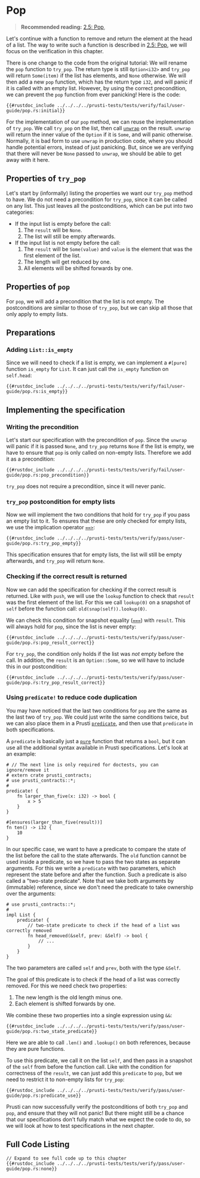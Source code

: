 # Pop

> **Recommended reading:** 
> [2.5: Pop](https://rust-unofficial.github.io/too-many-lists/first-pop.html), 

Let's continue with a function to remove and return the element at the head of a list. The way to write such a function is described in [2.5: Pop](https://rust-unofficial.github.io/too-many-lists/first-pop.html), we will focus on the verification in this chapter.

There is one change to the code from the original tutorial:
We will rename the `pop` function to `try_pop`. The return type is still `Option<i32>` and `try_pop` will return `Some(item)` if the list has elements, and `None` otherwise. We will then add a new `pop` function, which has the return type `i32`, and will panic if it is called with an empty list. However, by using the correct precondition, we can prevent the `pop` function from ever panicking! Here is the code:

```rust,noplaypen
{{#rustdoc_include ../../../../prusti-tests/tests/verify/fail/user-guide/pop.rs:initial}}
```

For the implementation of our `pop` method, we can reuse the implementation of `try_pop`. We call `try_pop` on the list, then call [`unwrap`](https://doc.rust-lang.org/std/option/enum.Option.html#method.unwrap) on the result. `unwrap` will return the inner value of the `Option` if it is `Some`, and will panic otherwise.
Normally, it is bad form to use `unwrap` in production code, where you should handle potential errors, instead of just panicking.
But, since we are verifying that there will never be `None` passed to `unwrap`, we should be able to get away with it here.

## Properties of `try_pop`

Let's start by (informally) listing the properties we want our `try_pop` method to have.
We do not need a precondition for `try_pop`, since it can be called on any list.
This just leaves all the postconditions, which can be put into two categories:

- If the input list is empty before the call:
  1. The `result` will be `None`.
  2. The list will still be empty afterwards.
- If the input list is not empty before the call:
  1. The `result` will be `Some(value)` and `value` is the element that was the first element of the list.
  2. The length will get reduced by one.
  3. All elements will be shifted forwards by one.

## Properties of `pop`

For `pop`, we will add a precondition that the list is not empty.
The postconditions are similar to those of `try_pop`, but we can skip all those that only apply to empty lists.

## Preparations

### Adding `List::is_empty`

Since we will need to check if a list is empty, we can implement a `#[pure]` function `is_empty` for `List`. It can just call the `is_empty` function on `self.head`:

```rust,noplaypen
{{#rustdoc_include ../../../../prusti-tests/tests/verify/fail/user-guide/pop.rs:is_empty}}
```

## Implementing the specification

### Writing the precondition

Let's start our specification with the precondition of `pop`. Since the `unwrap` will panic if it is passed `None`, and `try_pop` returns `None` if the list is empty, we have to ensure that `pop` is only called on non-empty lists. Therefore we add it as a precondition:

```rust,noplaypen
{{#rustdoc_include ../../../../prusti-tests/tests/verify/fail/user-guide/pop.rs:pop_precondition}}
```

`try_pop` does not require a precondition, since it will never panic.

### `try_pop` postcondition for empty lists

Now we will implement the two conditions that hold for `try_pop` if you pass an empty list to it.
To ensures that these are only checked for empty lists, we use the implication operator [`==>`](../syntax.md#implications):

```rust,noplaypen
{{#rustdoc_include ../../../../prusti-tests/tests/verify/pass/user-guide/pop.rs:try_pop_empty}}
```

This specification ensures that for empty lists, the list will still be empty afterwards, and `try_pop` will return `None`.

### Checking if the correct result is returned

Now we can add the specification for checking if the correct result is returned. Like with `push`, we will use the `lookup` function to check that `result` was the first element of the list. For this we call `lookup(0)` on a snapshot of `self` before the function call: `old(snap(self)).lookup(0)`.

We can check this condition for snapshot equality ([`===`](../syntax.md#snapshot-equality)) with `result`. This will always hold for `pop`, since the list is never empty:

```rust,noplaypen
{{#rustdoc_include ../../../../prusti-tests/tests/verify/pass/user-guide/pop.rs:pop_result_correct}}
```

For `try_pop`, the condition only holds if the list was *not* empty before the call. In addition, the `result` is an `Option::Some`, so we will have to include this in our postcondition:

```rust,noplaypen
{{#rustdoc_include ../../../../prusti-tests/tests/verify/pass/user-guide/pop.rs:try_pop_result_correct}}
```


### Using `predicate!` to reduce code duplication

You may have noticed that the last two conditions for `pop` are the same as the last two of `try_pop`. We could just write the same conditions twice, but we can also place them in a Prusti [`predicate`](../verify/predicate.md), and then use that `predicate` in both specifications.

A `predicate` is basically just a [`pure`](../verify/pure.md) function that returns a `bool`, but it can use all the additional syntax available in Prusti specifications. Let's look at an example:

```rust,noplaypen
# // The next line is only required for doctests, you can ignore/remove it
# extern crate prusti_contracts;
# use prusti_contracts::*;
# 
predicate! {
    fn larger_than_five(x: i32) -> bool {
        x > 5
    }
}

#[ensures(larger_than_five(result))]
fn ten() -> i32 {
    10
}
```

In our specific case, we want to have a predicate to compare the state of the list before the call to the state afterwards. The `old` function cannot be used inside a predicate, so we have to pass the two states as separate arguments. For this we write a `predicate` with two parameters, which represent the state before and after the function. Such a predicate is also called a "two-state predicate".
Note that we take both arguments by (immutable) reference, since we don't need the predicate to take ownership over the arguments:

```rust,noplaypen,ignore
# use prusti_contracts::*;
# 
impl List {
    predicate! {
        // two-state predicate to check if the head of a list was correctly removed
        fn head_removed(&self, prev: &Self) -> bool {
            // ...
        }
    }
}
```

The two parameters are called `self` and `prev`, both with the type `&Self`.

The goal of this predicate is to check if the head of a list was correctly removed.
For this we need check two properties:
1. The new length is the old length minus one.
2. Each element is shifted forwards by one.

We combine these two properties into a single expression using `&&`:

```rust,noplaypen
{{#rustdoc_include ../../../../prusti-tests/tests/verify/pass/user-guide/pop.rs:two_state_predicate}}
```

Here we are able to call `.len()` and `.lookup()` on both references, because they are pure functions.

To use this predicate, we call it on the list `self`, and then pass in a snapshot of the `self` from before the function call. Like with the condition for correctness of the `result`, we can just add this `predicate` to `pop`, but we need to restrict it to non-empty lists for `try_pop`:

```rust,noplaypen
{{#rustdoc_include ../../../../prusti-tests/tests/verify/pass/user-guide/pop.rs:predicate_use}}
```

Prusti can now successfully verify the postconditions of both `try_pop` and `pop`, and ensure that they will not panic!
But there might still be a chance that our specifications don't fully match what we expect the code to do, so we will look at how to test specifications in the next chapter.

## Full Code Listing

```rust,noplaypen
// Expand to see full code up to this chapter
{{#rustdoc_include ../../../../prusti-tests/tests/verify/pass/user-guide/pop.rs:none}}
```